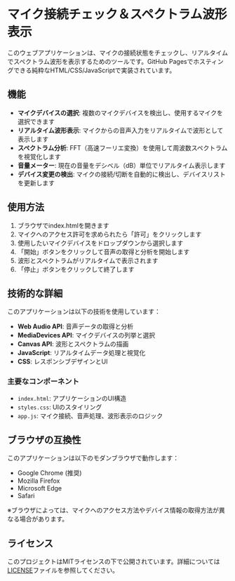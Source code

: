 # マイク接続チェック＆スペクトラム波形表示

このウェブアプリケーションは、マイクの接続状態をチェックし、リアルタイムでスペクトラム波形を表示するためのツールです。GitHub Pagesでホスティングできる純粋なHTML/CSS/JavaScriptで実装されています。

## 機能

- **マイクデバイスの選択**: 複数のマイクデバイスを検出し、使用するマイクを選択できます
- **リアルタイム波形表示**: マイクからの音声入力をリアルタイムで波形として表示します
- **スペクトラム分析**: FFT（高速フーリエ変換）を使用して周波数スペクトラムを視覚化します
- **音量メーター**: 現在の音量をデシベル（dB）単位でリアルタイム表示します
- **デバイス変更の検出**: マイクの接続/切断を自動的に検出し、デバイスリストを更新します

## 使用方法

1. ブラウザでindex.htmlを開きます
2. マイクへのアクセス許可を求められたら「許可」をクリックします
3. 使用したいマイクデバイスをドロップダウンから選択します
4. 「開始」ボタンをクリックして音声の取得と分析を開始します
5. 波形とスペクトラムがリアルタイムで表示されます
6. 「停止」ボタンをクリックして終了します

## 技術的な詳細

このアプリケーションは以下の技術を使用しています：

- **Web Audio API**: 音声データの取得と分析
- **MediaDevices API**: マイクデバイスの列挙と選択
- **Canvas API**: 波形とスペクトラムの描画
- **JavaScript**: リアルタイムデータ処理と視覚化
- **CSS**: レスポンシブデザインとUI

### 主要なコンポーネント

- `index.html`: アプリケーションのUI構造
- `styles.css`: UIのスタイリング
- `app.js`: マイク接続、音声処理、波形表示のロジック

## ブラウザの互換性

このアプリケーションは以下のモダンブラウザで動作します：

- Google Chrome (推奨)
- Mozilla Firefox
- Microsoft Edge
- Safari

※ブラウザによっては、マイクへのアクセス方法やデバイス情報の取得方法が異なる場合があります。

## ライセンス

このプロジェクトはMITライセンスの下で公開されています。詳細については[LICENSE](LICENSE)ファイルを参照してください。